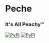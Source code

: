 # Peche
### It's All Peachy™

[![PyPI](https://img.shields.io/pypi/v/peche.svg?style=flat-square)]()
[![PyPI](https://img.shields.io/pypi/wheel/peche.svg?style=flat-square)]()
